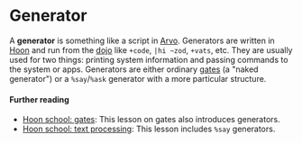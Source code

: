 # Generator

A **generator** is something like a script in [Arvo](glossary/arvo). Generators are written in [Hoon](glossary/hoon) and run from the [dojo](glossary/dojo) like `+code`, `|hi ~zod`, `+vats`, etc. They are usually used for two things: printing system information and passing commands to the system or apps. Generators are either ordinary [gates](glossary/gate) (a "naked generator") or a `%say`/`%ask` generator with a more particular structure.

#### Further reading

- [Hoon school: gates](courses/hoon-school/D-gates): This lesson on gates also introduces generators.
- [Hoon school: text processing](courses/hoon-school/J-stdlib-text#say-generators): This lesson includes `%say` generators.
